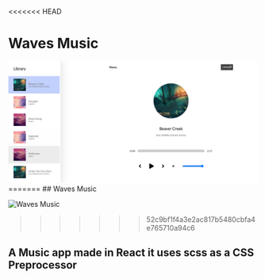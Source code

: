 <<<<<<< HEAD
# Waves Music

<img src="./public/Waves Music Player.png">
=======
## Waves Music

![Waves Music]([url=https://ibb.co/MVp5Zgc][img]https://i.ibb.co/xjG8X21/Waves-Music-Player.png[/img][/url])
>>>>>>> 52c9bf1f4a3e2ac817b5480cbfa4e765710a94c6
## A Music app made in React it uses scss as a CSS Preprocessor
